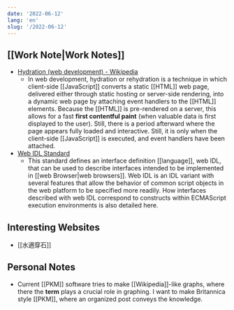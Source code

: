 ```yaml
---
date: '2022-06-12'
lang: 'en'
slug: '/2022-06-12'
---
```


## [[Work Note|Work Notes]]

- [Hydration (web development) - Wikipedia](<https://en.wikipedia.org/wiki/Hydration_(web_development)>)
  - In web development, hydration or rehydration is a technique in which client-side [[JavaScript]] converts a static [[HTML]] web page, delivered either through static hosting or server-side rendering, into a dynamic web page by attaching event handlers to the [[HTML]] elements. Because the [[HTML]] is pre-rendered on a server, this allows for a fast **first contentful paint** (when valuable data is first displayed to the user). Still, there is a period afterward where the page appears fully loaded and interactive. Still, it is only when the client-side [[JavaScript]] is executed, and event handlers have been attached.
- [Web IDL Standard](https://webidl.spec.whatwg.org/)
  - This standard defines an interface definition [[language]], web IDL, that can be used to describe interfaces intended to be implemented in [[web Browser|web browsers]]. Web IDL is an IDL variant with several features that allow the behavior of common script objects in the web platform to be specified more readily. How interfaces described with web IDL correspond to constructs within ECMAScript execution environments is also detailed here.

## Interesting Websites

- [[水適穿石]]

## Personal Notes

- Current [[PKM]] software tries to make [[Wikipedia]]-like graphs, where there the **term** plays a crucial role in graphing. I want to make Britannica style [[PKM]], where an organized post conveys the knowledge.
